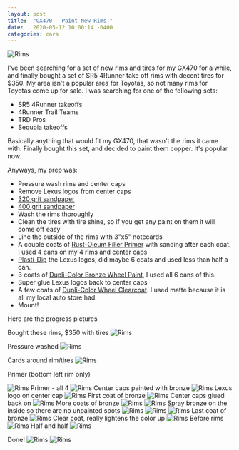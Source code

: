 ```yaml
---
layout: post
title:  "GX470 - Paint New Rims!"
date:   2020-05-12 10:00:14 -0400
categories: cars
---
```


![Rims](/images/rims/20.jpg)

I've been searching for a set of new rims and tires for my GX470 for a while, and finally bought a set of SR5 4Runner take off rims with decent tires for $350. My area isn't a popular area for Toyotas, so not many rims for Toyotas come up for sale. I was searching for one of the following sets:
* SR5 4Runner takeoffs
* 4Runner Trail Teams
* TRD Pros
* Sequoia takeoffs

Basically anything that would fit my GX470, that wasn't the rims it came with. Finally bought this set, and decided to paint them copper. It's popular now.

Anyways, my prep was:
* Pressure wash rims and center caps
* Remove Lexus logos from center caps
* [320 grit sandpaper](https://amzn.to/35Tl0jr)
* [400 grit sandpaper](https://amzn.to/3csHIBp)
* Wash the rims thoroughly
* Clean the tires with tire shine, so if you get any paint on them it will come off easy
* Line the outside of the rims with 3"x5" notecards
* A couple coats of [Rust-Oleum Filler Primer](https://amzn.to/35ZfXhx) with sanding after each coat. I used 4 cans on my 4 rims and center caps
* [Plasti-Dip](https://amzn.to/2H7U2dj) the Lexus logos, did maybe 6 coats and used less than half a can.
* 3 coats of [Dupli-Color Bronze Wheel Paint](https://amzn.to/2WTdaCi), I used all 6 cans of this.
* Super glue Lexus logos back to center caps
* A few coats of [Dupli-Color Wheel Clearcoat](https://amzn.to/2YWROXi). I used matte because it is all my local auto store had.
* Mount!

Here are the progress pictures

Bought these rims, $350 with tires
![Rims](/images/rims/1.jpg)

Pressure washed
![Rims](/images/rims/2.jpg)

Cards around rim/tires
![Rims](/images/rims/3.jpg)

Primer (bottom left rim only)

![Rims](/images/rims/4.jpg)
Primer - all 4
![Rims](/images/rims/5.jpg)
Center caps painted with bronze
![Rims](/images/rims/6.jpg)
Lexus logo on center cap
![Rims](/images/rims/7.jpg)
First coat of bronze
![Rims](/images/rims/8.jpg)
Center caps glued back on
![Rims](/images/rims/9.jpg)
More coats of bronze
![Rims](/images/rims/10.jpg)
![Rims](/images/rims/11.jpg)
Spray bronze on the inside so there are no unpainted spots
![Rims](/images/rims/12.jpg)
![Rims](/images/rims/13.jpg)
![Rims](/images/rims/14.jpg)
Last coat of bronze
![Rims](/images/rims/15.jpg)
Clear coat, really lightens the color up
![Rims](/images/rims/16.jpg)
Before rims
![Rims](/images/rims/17.jpg)
Half and half
![Rims](/images/rims/18.jpg)

Done!
![Rims](/images/rims/19.jpg)
![Rims](/images/rims/20.jpg)
